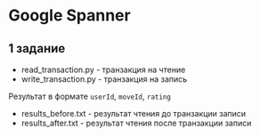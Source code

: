 # Google Spanner

## 1 задание

- read_transaction.py - транзакция на чтение
- write_transaction.py - транзакция на запись

Результат в формате `userId`, `moveId`, `rating`
- results_before.txt - результат чтения до транзакции записи
- results_after.txt - результат чтения после транзакции записи

